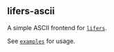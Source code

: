 lifers-ascii
------------

A simple ASCII frontend for [`lifers`](https://crates.io/crates/lifers).

See [`examples`](/examples/) for usage.
